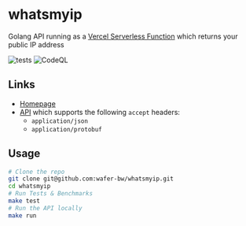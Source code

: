 # whatsmyip
Golang API running as a [Vercel Serverless Function](https://vercel.com/docs/serverless-functions) which returns your public IP address

![tests](https://github.com/wafer-bw/whatsmyip/workflows/tests/badge.svg)
![CodeQL](https://github.com/wafer-bw/whatsmyip/workflows/CodeQL/badge.svg)

## Links
* [Homepage](https://whatsmyip.wafer-bw.vercel.app)
* [API](https://whatsmyip.wafer-bw.vercel.app/api) which supports the following `accept` headers:
    * `application/json`
    * `application/protobuf`

## Usage
```bash
# Clone the repo
git clone git@github.com:wafer-bw/whatsmyip.git
cd whatsmyip
# Run Tests & Benchmarks
make test
# Run the API locally
make run
```

